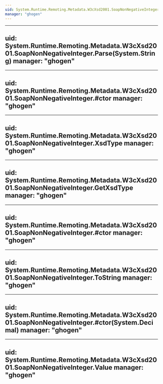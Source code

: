 ```yaml
---
uid: System.Runtime.Remoting.Metadata.W3cXsd2001.SoapNonNegativeInteger
manager: "ghogen"
---
```


---
uid: System.Runtime.Remoting.Metadata.W3cXsd2001.SoapNonNegativeInteger.Parse(System.String)
manager: "ghogen"
---

---
uid: System.Runtime.Remoting.Metadata.W3cXsd2001.SoapNonNegativeInteger.#ctor
manager: "ghogen"
---

---
uid: System.Runtime.Remoting.Metadata.W3cXsd2001.SoapNonNegativeInteger.XsdType
manager: "ghogen"
---

---
uid: System.Runtime.Remoting.Metadata.W3cXsd2001.SoapNonNegativeInteger.GetXsdType
manager: "ghogen"
---

---
uid: System.Runtime.Remoting.Metadata.W3cXsd2001.SoapNonNegativeInteger.#ctor
manager: "ghogen"
---

---
uid: System.Runtime.Remoting.Metadata.W3cXsd2001.SoapNonNegativeInteger.ToString
manager: "ghogen"
---

---
uid: System.Runtime.Remoting.Metadata.W3cXsd2001.SoapNonNegativeInteger.#ctor(System.Decimal)
manager: "ghogen"
---

---
uid: System.Runtime.Remoting.Metadata.W3cXsd2001.SoapNonNegativeInteger.Value
manager: "ghogen"
---
